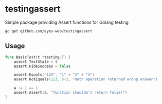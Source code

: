 # testingassert

Simple package providing Assert functions for Golang testing

```
go get github.com/ayes-web/testingassert
```

## Usage

```go
func BasicTest(t *testing.T) {
    assert.TestState = t
    assert.HideSuccess = false

	assert.Equals("123", "1" + "2" + "3")
    assert.NotEquals(123, 5+3, "math operation returned wrong answer")

    a := 1 == 1
    assert.Assert(a, "function shouldn't return false!")
}
```